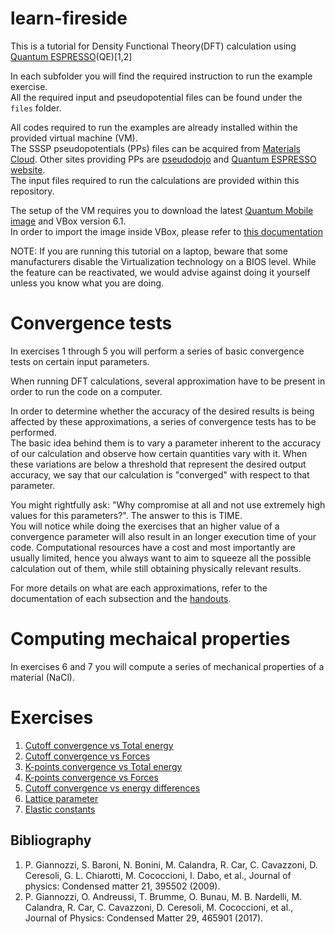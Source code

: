 # learn-fireside

This is a tutorial for Density Functional Theory(DFT) calculation using [Quantum ESPRESSO](https://www.quantum-espresso.org/)(QE)[1,2]

In each subfolder you will find the required instruction to run the example exercise.  
All the required input and pseudopotential files can be found under the ```files``` folder.

All codes required to run the examples are already installed within the provided virtual machine (VM).  
The SSSP pseudopotentials (PPs) files can be acquired from [Materials Cloud](https://www.materialscloud.org/discover/sssp/table/efficiency#sssp-license).
Other sites providing PPs are [pseudodojo](http://www.pseudo-dojo.org/) and [Quantum ESPRESSO website](https://www.quantum-espresso.org/pseudopotentials).  
The input files required to run the calculations are provided within this repository.

The setup of the VM requires you to download the latest [Quantum Mobile image](https://github.com/marvel-nccr/quantum-mobile/releases/) and VBox version 6.1.  
In order to import the image inside VBox, please refer to [this documentation](https://docs.oracle.com/cd/E26217_01/E26796/html/qs-import-vm.html)

NOTE: If you are running this tutorial on a laptop, beware that some manufacturers disable the Virtualization technology on a BIOS level. While the feature can be reactivated, we would advise against doing it yourself unless you know what you are doing.

# Convergence tests

In exercises 1 through 5 you will perform a series of basic convergence tests on certain input parameters.

When running DFT calculations, several approximation have to be present in order to run the code on a computer.

In order to determine whether the accuracy of the desired results is being affected by these approximations, a series of convergence tests has to be performed.  
The basic idea behind them is to vary a parameter inherent to the accuracy of our calculation and observe how certain quantities vary with it. When these variations are below a threshold that represent the desired output accuracy, we say that our calculation is "converged" with respect to that parameter.

You might rightfully ask: "Why compromise at all and not use extremely high values for this parameters?". The answer to this is TIME.  
You will notice while doing the exercises that an higher value of a convergence parameter will also result in an longer execution time of your code.
Computational resources have a cost and most importantly are usually limited, hence you always want to aim to squeeze all the possible calculation out of them, while still obtaining physically relevant results.

For more details on what are each approximations, refer to the documentation of each subsection and the [handouts](files/handouts.pdf).



# Computing mechaical properties

In exercises 6 and 7 you will compute a series of mechanical properties of a material (NaCl).

# Exercises

1. [Cutoff convergence vs Total energy](1_basic_convergence_ecut_vs_etot/README.md)
2. [Cutoff convergence vs Forces](2_basic_convergence_ecut_vs_forces/README.md)
3. [K-points convergence vs Total energy](3_basic_convergence_kpt_vs_etot/README.md)
4. [K-points convergence vs Forces](4_basic_convergence_kpt_vs_forcs/README.md)
5. [Cutoff convergence vs energy differences](5_basic_convergence_ecut_vs_ediff/README.md)
6. [Lattice parameter](1mechanical_properties_lattice_param/README.md)
7. [Elastic constants](2mechanical_properties_elastic_constants/README.md)

## Bibliography
1. P. Giannozzi, S. Baroni, N. Bonini, M. Calandra, R. Car, C. Cavazzoni, D. Ceresoli, G. L. Chiarotti, M. Cococcioni, I. Dabo, et al., Journal of physics: Condensed matter 21, 395502 (2009).
2. P. Giannozzi, O. Andreussi, T. Brumme, O. Bunau, M. B. Nardelli, M. Calandra, R. Car, C. Cavazzoni, D. Ceresoli, M. Cococcioni, et al., Journal of Physics: Condensed Matter 29, 465901 (2017).